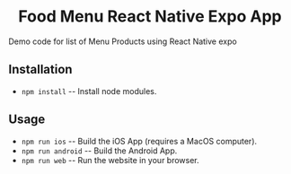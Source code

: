 <!-- Title -->
<h1 align="center">
  Food Menu React Native Expo App
</h1>
Demo code for list of Menu Products using React Native expo

## Installation

- `npm install` -- Install node modules.

  
## Usage

- `npm run ios` -- Build the iOS App (requires a MacOS computer).
- `npm run android` -- Build the Android App.
- `npm run web` -- Run the website in your browser.
